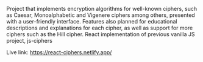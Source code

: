 Project that implements encryption algorithms for well-known ciphers, such as Caesar, Monoalphabetic and Vigenere ciphers among others, presented with a user-friendly interface. Features also planned for educational descriptions and explanations for each cipher, as well as support for more ciphers such as the Hill cipher. React implementation of previous vanilla JS project, js-ciphers

Live link: https://react-ciphers.netlify.app/
